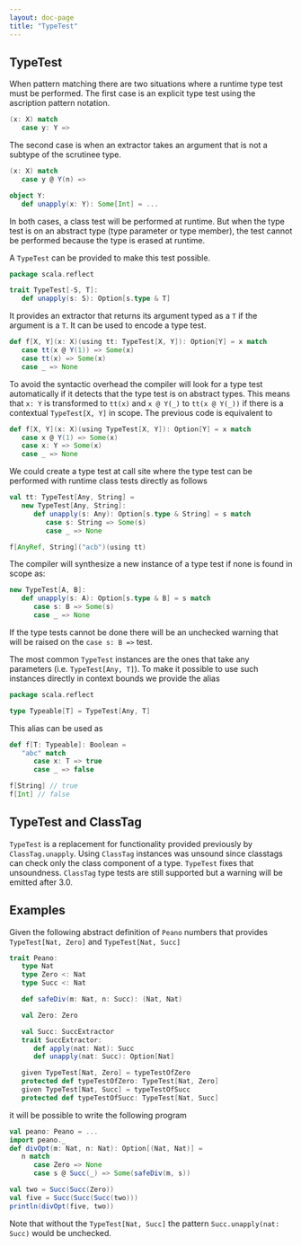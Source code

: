 ```yaml
---
layout: doc-page
title: "TypeTest"
---
```


## TypeTest

When pattern matching there are two situations where a runtime type test must be performed.
The first case is an explicit type test using the ascription pattern notation.

```scala
(x: X) match
   case y: Y =>
```

The second case is when an extractor takes an argument that is not a subtype of the scrutinee type.

```scala
(x: X) match
   case y @ Y(n) =>

object Y:
   def unapply(x: Y): Some[Int] = ...
```

In both cases, a class test will be performed at runtime.
But when the type test is on an abstract type (type parameter or type member), the test cannot be performed because the type is erased at runtime.

A `TypeTest` can be provided to make this test possible.

```scala
package scala.reflect

trait TypeTest[-S, T]:
   def unapply(s: S): Option[s.type & T]
```

It provides an extractor that returns its argument typed as a `T` if the argument is a `T`.
It can be used to encode a type test.

```scala
def f[X, Y](x: X)(using tt: TypeTest[X, Y]): Option[Y] = x match
   case tt(x @ Y(1)) => Some(x)
   case tt(x) => Some(x)
   case _ => None
```

To avoid the syntactic overhead the compiler will look for a type test automatically if it detects that the type test is on abstract types.
This means that `x: Y` is transformed to `tt(x)` and `x @ Y(_)` to `tt(x @ Y(_))` if there is a contextual `TypeTest[X, Y]` in scope.
The previous code is equivalent to

```scala
def f[X, Y](x: X)(using TypeTest[X, Y]): Option[Y] = x match
   case x @ Y(1) => Some(x)
   case x: Y => Some(x)
   case _ => None
```

We could create a type test at call site where the type test can be performed with runtime class tests directly as follows

```scala
val tt: TypeTest[Any, String] =
   new TypeTest[Any, String]:
      def unapply(s: Any): Option[s.type & String] = s match
         case s: String => Some(s)
         case _ => None

f[AnyRef, String]("acb")(using tt)
```

The compiler will synthesize a new instance of a type test if none is found in scope as:
```scala
new TypeTest[A, B]:
   def unapply(s: A): Option[s.type & B] = s match
      case s: B => Some(s)
      case _ => None
```
If the type tests cannot be done there will be an unchecked warning that will be raised on the `case s: B =>` test.

The most common `TypeTest` instances are the ones that take any parameters (i.e. `TypeTest[Any, T]`).
To make it possible to use such instances directly in context bounds we provide the alias

```scala
package scala.reflect

type Typeable[T] = TypeTest[Any, T]
```

This alias can be used as

```scala
def f[T: Typeable]: Boolean =
   "abc" match
      case x: T => true
      case _ => false

f[String] // true
f[Int] // false
```

## TypeTest and ClassTag

`TypeTest` is a replacement for functionality provided previously by `ClassTag.unapply`.
Using `ClassTag` instances was unsound since classtags can check only the class component of a type.
`TypeTest` fixes that unsoundness.
`ClassTag` type tests are still supported but a warning will be emitted after 3.0.


## Examples

Given the following abstract definition of `Peano` numbers that provides `TypeTest[Nat, Zero]` and `TypeTest[Nat, Succ]`

```scala
trait Peano:
   type Nat
   type Zero <: Nat
   type Succ <: Nat

   def safeDiv(m: Nat, n: Succ): (Nat, Nat)

   val Zero: Zero

   val Succ: SuccExtractor
   trait SuccExtractor:
      def apply(nat: Nat): Succ
      def unapply(nat: Succ): Option[Nat]

   given TypeTest[Nat, Zero] = typeTestOfZero
   protected def typeTestOfZero: TypeTest[Nat, Zero]
   given TypeTest[Nat, Succ] = typeTestOfSucc
   protected def typeTestOfSucc: TypeTest[Nat, Succ]
```

it will be possible to write the following program

```scala
val peano: Peano = ...
import peano._
def divOpt(m: Nat, n: Nat): Option[(Nat, Nat)] =
   n match
      case Zero => None
      case s @ Succ(_) => Some(safeDiv(m, s))

val two = Succ(Succ(Zero))
val five = Succ(Succ(Succ(two)))
println(divOpt(five, two))
```

Note that without the `TypeTest[Nat, Succ]` the pattern `Succ.unapply(nat: Succ)` would be unchecked.
